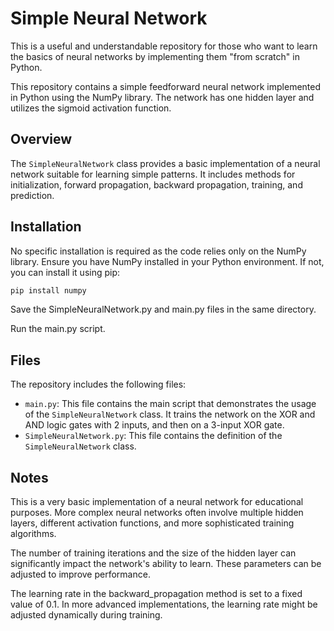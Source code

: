 # Simple Neural Network

This is a useful and understandable repository for those who want to learn the basics of neural networks by implementing them "from scratch" in Python.

This repository contains a simple feedforward neural network implemented in Python using the NumPy library. The network has one hidden layer and utilizes the sigmoid activation function.

## Overview

The `SimpleNeuralNetwork` class provides a basic implementation of a neural network suitable for learning simple patterns. It includes methods for initialization, forward propagation, backward propagation, training, and prediction.

## Installation

No specific installation is required as the code relies only on the NumPy library. Ensure you have NumPy installed in your Python environment. If not, you can install it using pip:

```bash
pip install numpy
```
Save the SimpleNeuralNetwork.py and main.py files in the same directory.

Run the main.py script.

## Files

The repository includes the following files:

-   `main.py`: This file contains the main script that demonstrates the usage of the `SimpleNeuralNetwork` class. It trains the network on the XOR and AND logic gates with 2 inputs, and then on a 3-input XOR gate.
-   `SimpleNeuralNetwork.py`: This file contains the definition of the `SimpleNeuralNetwork` class.

## Notes
This is a very basic implementation of a neural network for educational purposes. More complex neural networks often involve multiple hidden layers, different activation functions, and more sophisticated training algorithms.

The number of training iterations and the size of the hidden layer can significantly impact the network's ability to learn. These parameters can be adjusted to improve performance.

The learning rate in the backward_propagation method is set to a fixed value of 0.1. In more advanced implementations, the learning rate might be adjusted dynamically during training.
